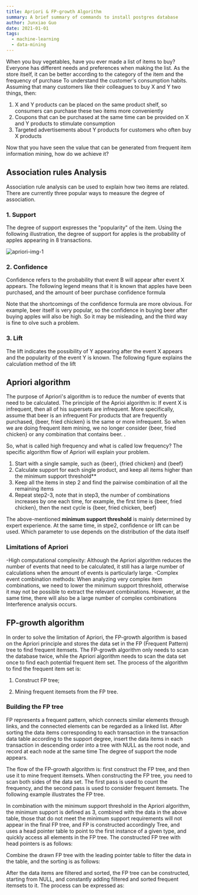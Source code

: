 ```yaml
---
title: Apriori & FP-growth Algorithm
summary: A brief summary of commands to install postgres database
author: Junxiao Guo
date: 2021-01-01
tags:
  - machine-learning
  - data-mining
---
```


When you buy vegetables, have you ever made a list of items to buy? Everyone has different needs and preferences when making the list. As the store itself, it can be better according to the category of the item and the frequency of purchase To understand the customer's consumption habits. Assuming that many customers like their colleagues to buy X and Y two things, then:

1. X and Y products can be placed on the same product shelf, so consumers can purchase these two items more conveniently
2. Coupons that can be purchased at the same time can be provided on X and Y products to stimulate consumption
3. Targeted advertisements about Y products for customers who often buy X products

Now that you have seen the value that can be generated from frequent item information mining, how do we achieve it?

## Association rules Analysis

Association rule analysis can be used to explain how two items are related. There are currently three popular ways to measure the degree of association.

### 1. Support

The degree of support expresses the "popularity" of the item. Using the following illustration, the degree of support for apples is the probability of apples appearing in 8 transactions.

![apriori-img-1](https://bbs-img.huaweicloud.com/blogs/img/0.png)

### 2. Confidence

Confidence refers to the probability that event B will appear after event X appears. The following legend means that it is known that apples have been purchased, and the amount of beer purchase confidence formula

<!-- <center><img src='https://bbs-img.huaweicloud.com/blogs/img/2(30).png' width=300></center> -->

Note that the shortcomings of the confidence formula are more obvious. For example, beer itself is very popular, so the confidence in buying beer after buying apples will also be high. So it may be misleading, and the third way is fine to olve such a problem.

### 3. Lift

The lift indicates the possibility of Y appearing after the event X appears and the popularity of the event Y is known. The following figure explains the calculation method of the lift

<!-- <center><img src='https://bbs-img.huaweicloud.com/blogs/img/3(27).png' width=300></center> -->

## Apriori algorithm

The purpose of Apriori's algorithm is to reduce the number of events that need to be calculated. The principle of the Aprioi algorithm is: If event X is infrequent, then all of his supersets are infrequent. More specifically, assume that beer is an infrequent For products that are frequently purchased, {beer, fried chicken} is the same or more infrequent. So when we are doing frequent item mining, we no longer consider {beer, fried chicken} or any combination that contains beer. .

So, what is called high frequency and what is called low frequency? The specific algorithm flow of Apriori will explain your problem.

1. Start with a single sample, such as {beer}, {fried chicken} and {beef}
2. Calculate support for each single product, and keep all items higher than the minimum support threshold**
3. Keep all the items in step 2 and find the pairwise combination of all the remaining items
4. Repeat step2-3, note that in step3, the number of combinations increases by one each time, for example, the first time is {beer, fried chicken}, then the next cycle is {beer, fried chicken, beef}

The above-mentioned **minimum support threshold** is mainly determined by expert experience. At the same time, in stpe2, confidence or lift can be used. Which parameter to use depends on the distribution of the data itself

### Limitations of Apriori

-High computational complexity: Although the Apriori algorithm reduces the number of events that need to be calculated, it still has a large number of calculations when the amount of events is particularly large.
-Complex event combination methods: When analyzing very complex item combinations, we need to lower the minimum support threshold, otherwise it may not be possible to extract the relevant combinations. However, at the same time, there will also be a large number of complex combinations Interference analysis occurs.

## FP-growth algorithm

In order to solve the limitation of Apriori, the FP-growth algorithm is based on the Apriori principle and stores the data set in the FP (Frequent Pattern) tree to find frequent itemsets. The FP-growth algorithm only needs to scan the database twice, while the Apriori algorithm needs to scan the data set once to find each potential frequent item set. The process of the algorithm to find the frequent item set is:

1. Construct FP tree;

2. Mining frequent itemsets from the FP tree.

### Building the FP tree

FP represents a frequent pattern, which connects similar elements through links, and the connected elements can be regarded as a linked list. After sorting the data items corresponding to each transaction in the transaction data table according to the support degree, insert the data items in each transaction in descending order into a tree with NULL as the root node, and record at each node at the same time The degree of support the node appears.

The flow of the FP-growth algorithm is: first construct the FP tree, and then use it to mine frequent itemsets. When constructing the FP tree, you need to scan both sides of the data set. The first pass is used to count the frequency, and the second pass is used to consider frequent itemsets. The following example illustrates the FP tree.

<!-- <center>
<img src='https://bbs-img.huaweicloud.com/blogs/img/4(21).png' width=300>
</center> -->

In combination with the minimum support threshold in the Apriori algorithm, the minimum support is defined as 3, combined with the data in the above table, those that do not meet the minimum support requirements will not appear in the final FP tree, and FP is constructed accordingly Tree, and uses a head pointer table to point to the first instance of a given type, and quickly access all elements in the FP tree. The constructed FP tree with head pointers is as follows:

 <!-- <center>
<img src='https://bbs-img.huaweicloud.com/blogs/img/5(17).png' width=300>
</center> -->

Combine the drawn FP tree with the leading pointer table to filter the data in the table, and the sorting is as follows:

 <!-- <center>
<img src='https://bbs-img.huaweicloud.com/blogs/img/6(16).png' width=300>
 </center> -->

After the data items are filtered and sorted, the FP tree can be constructed, starting from NULL, and constantly adding filtered and sorted frequent itemsets to it. The process can be expressed as:

 <!-- <center>
<img src='https://bbs-img.huaweicloud.com/blogs/img/7(14).png' width=450>
 </center> -->
